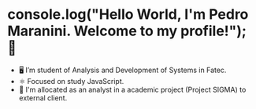 
# console.log("Hello World, I'm Pedro Maranini. Welcome to my profile!"); 👋


- 🖥️ I’m student of Analysis and Development of Systems in Fatec.
- ⚛️ Focused on study JavaScript.
- 🎯 I'm allocated as an analyst in a academic project (Project SIGMA) to external client.

